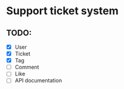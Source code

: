 # Support ticket system

## TODO:

- [x] User
- [x] Ticket
- [x] Tag
- [ ] Comment
- [ ] Like
- [ ] API documentation
